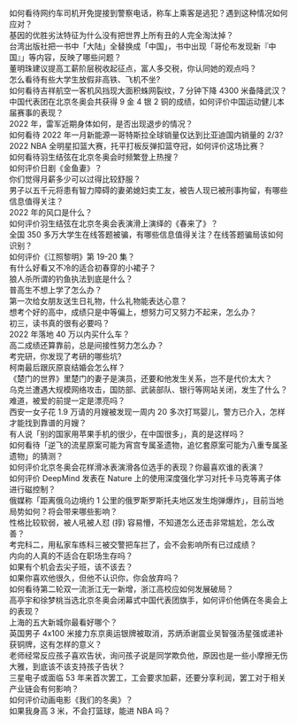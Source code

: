 如何看待网约车司机开免提接到警察电话，称车上乘客是逃犯？遇到这种情况如何应对？  
基因的优胜劣汰特征为什么没有把世界上所有丑的人完全淘汰掉？  
台湾出版社把一书中「大陆」全替换成「中国」，书中出现「哥伦布发现新『中国』」等内容，反映了哪些问题？  
董明珠建议提高工薪阶层税收起征点，富人多交税，你认同她的观点吗？  
怎么看待有些大学生放假非高铁、飞机不坐?  
如何看待吉祥航空一客机风挡现大面积蛛网裂纹，7 分钟下降 4300 米备降武汉？  
中国代表团在北京冬奥会共获得 9 金 4 银 2 铜的成绩，如何评价中国运动健儿本届赛事的表现？  
2022 年，雷军近期身体如何，是否出现退步的情况？  
如何看待 2022 年一月新能源一哥特斯拉全球销量仅达到比亚迪国内销量的 2/3?  
2022 NBA 全明星扣篮大赛，托平打板反弹扣篮夺冠，如何评价这场比赛？  
如何看待羽生结弦在北京冬奥会时频繁登上热搜？  
如何评价日剧《金鱼妻》？  
你们觉得月薪多少可以过得比较舒服？  
男子以五千元将患有智力障碍的妻弟媳妇卖工友，被告人现已被刑事拘留，有哪些信息值得关注？  
2022 年的风口是什么？  
如何评价羽生结弦在北京冬奥会表演滑上演绎的《春来了》？  
全国 350 多万大学生在线答题被骗，有哪些信息值得关注？在线答题骗局该如何识别？  
如何评价《江照黎明》第 19-20 集？  
有什么好看又不冷的适合初春穿的小裙子？  
狼人杀所谓的钓鱼执法到底是什么？  
普高生不想上学了怎么办？  
第一次给女朋友送生日礼物，什么礼物能表达心意？  
想考个好的高中，成绩只是中等偏上，想努力可又努力不起来，怎么办？  
初三，读书真的很有必要吗？  
2022 年落地 40 万以内买什么车？  
高二成绩还算靠前，总是间接性努力怎么办？  
考完研，你发现了考研的哪些坑?  
柯南最后跟灰原哀结婚会怎么样？  
《楚门的世界》里楚门的妻子是演员，还要和他发生关系，岂不是代价太大？  
乌克兰遭遇大规模网络攻击，国防部、武装部队、银行等网站关闭，发生了什么？  
难道，被爱的前提一定是漂亮吗？  
西安一女子花 1.9 万请的月嫂被发现一周内 20 多次打骂婴儿，警方已介入，怎样才能找到靠谱的月嫂？  
有人说「别的国家用苹果手机的很少，在中国很多」，真的是这样吗？  
如何看待「逆飞的流星原案可能为宵宫专属圣遗物，追忆套原案可能为八重专属圣遗物」的猜测？  
如何评价北京冬奥会花样滑冰表演滑各位选手的表现？你最喜欢谁的表演？  
如何评价 DeepMind 发表在 Nature 上的使用深度强化学习对托卡马克等离子体进行磁控制？  
俄媒称「距离俄乌边境约 1 公里的俄罗斯罗斯托夫地区发生炮弹爆炸」，目前当地局势如何？将会带来哪些影响？  
性格比较软弱，被人吼被人怼 (㨃) 容易懵，不知道怎么还击非常尴尬，怎么改善？  
考完科二，用私家车练科三被交警把车拦了，会不会影响所有已过成绩？  
内向的人真的不适合在职场生存吗？  
如果有个机会去尖子班，该不该去？  
如果你喜欢他很久，但他不认识你，你会放弃吗？  
如何看待第二轮双一流浙江无一新增，浙江高校应如何发展破局？  
高亭宇和徐梦桃当选北京冬奥会闭幕式中国代表团旗手，如何评价他俩在冬奥会上的表现？  
上海的五大新城你最看好哪个？  
英国男子 4x100 米接力东京奥运银牌被取消，苏炳添谢震业吴智强汤星强或递补获铜牌，这有怎样的意义？  
老师经常反应孩子喜欢告状，询问孩子说是同学欺负他，原因也是一些小摩擦无伤大雅，到底该不该支持孩子告状？  
三星电子或面临 53 年来首次罢工，工会要求加薪，还要分享利润，罢工对于相关产业链会有何影响？  
如何评价动画电影《我们的冬奥》？  
如果我身高 3 米，不会打篮球，能进 NBA 吗？  
